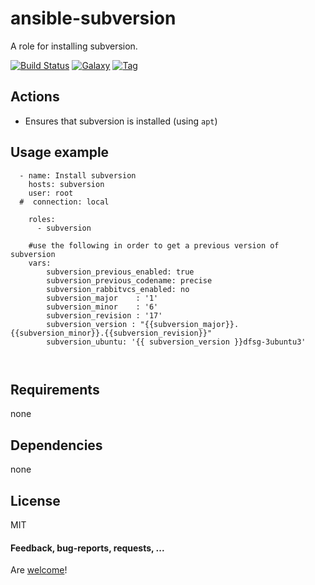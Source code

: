 ansible-subversion
====================

A role for installing subversion.

[![Build Status](https://api.travis-ci.org/AlbanAndrieu/ansible-subversion.png?branch=master)](https://travis-ci.org/AlbanAndrieu/ansible-subversion)
[![Galaxy](http://img.shields.io/badge/galaxy-subversion-blue.svg?style=flat-square)](https://galaxy.ansible.com/list#/roles/1511)
[![Tag](http://img.shields.io/github/tag/AlbanAndrieu/ansible-subversion.svg?style=flat-square)]()

## Actions

- Ensures that subversion is installed (using `apt`)

Usage example
------------

```
  - name: Install subversion
    hosts: subversion
    user: root
  #  connection: local
    
    roles:
      - subversion      

    #use the following in order to get a previous version of subversion
    vars:
        subversion_previous_enabled: true   
        subversion_previous_codename: precise
        subversion_rabbitvcs_enabled: no
        subversion_major    : '1'
        subversion_minor    : '6'
        subversion_revision : '17'
        subversion_version : "{{subversion_major}}.{{subversion_minor}}.{{subversion_revision}}"
        subversion_ubuntu: '{{ subversion_version }}dfsg-3ubuntu3'
      
      
```

Requirements
------------

none

Dependencies
------------

none

License
-------

MIT

#### Feedback, bug-reports, requests, ...

Are [welcome](https://github.com/AlbanAndrieu/ansible-subversion/issues)!
